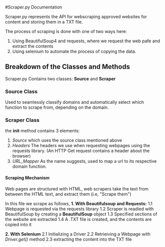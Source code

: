 #Scraper.py Documentation

Scraper.py represents the API for webscraping approved websites for content and storing them in a TXT file.

The process of scraping is done with one of two ways here:
1. Using BeautifulSoup4 and requests, where we request the web pafe and extract the contents
2. Using selenium to automate the process of copying the data.

## Breakdown of the Classes and Methods
Scraper.py Contains two classes:
**Source** and **Scraper**

### Source Class

Used to seamlessly classify domains and automatically select which function to scrape from, depending on the domain.

### Scraper Class

the **__init__** method contains 3 elements:
1. _Source_ which uses the source class mentioned above
2. _Headers_ The headers we use when requesting webpages using the requests library. (An HTTP Get request contains a header about the browser)
3. _URL_Mapper_ As the name suggests, used to map a url to its respective domain function.

#### Scraping Mechanism
Web pages are structured with HTML, web scrapers take the text from between the HTML text, and extract them (i.e, "Scrape them")

In this file we scrape as follows,
**1. With Beautifulsoup and Requests:**
1.1 Webpage is requested via the requests library
1.2 Scraper is readied with BeautifulSoup by creating a **BeautifulSoup** object
1.3 Specified sections of the website are extracted
1.4 A .TXT file is created, and the contents are copied into it

**2. With Selenium** 
2.1 Initializing a Driver
2.2 Retrieiving a Webpage with _Driver.get()_ method
2.3 extracting the content into the TXT file

